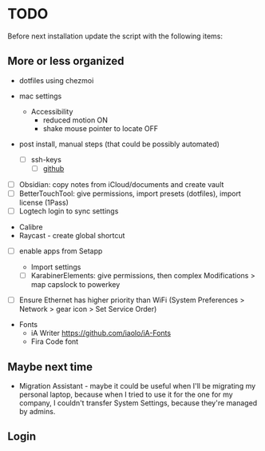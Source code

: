 # TODO

Before next installation update the script with the following items:

## More or less organized

- dotfiles using chezmoi

- mac settings
  - Accessibility
    - reduced motion ON
    - shake mouse pointer to locate OFF
- post install, manual steps (that could be possibly automated)

  - [ ] ssh-keys
    - [ ] [github](https://docs.github.com/en/authentication/connecting-to-github-with-ssh/generating-a-new-ssh-key-and-adding-it-to-the-ssh-agent)

- [ ] Obsidian: copy notes from iCloud/documents and create vault
- [ ] BetterTouchTool: give permissions, import presets (dotfiles), import license (1Pass)
- [ ] Logtech login to sync settings
- Calibre
- Raycast - create global shortcut
- [ ] enable apps from Setapp

  - Import settings
  - [ ] KarabinerElements: give permissions, then complex Modifications > map capslock to powerkey

- [ ] Ensure Ethernet has higher priority than WiFi (System Preferences > Network > gear icon > Set Service Order)

- Fonts
  - iA Writer https://github.com/iaolo/iA-Fonts
  - Fira Code font

## Maybe next time

- Migration Assistant - maybe it could be useful when I'll be migrating my personal laptop, because when I tried to use
  it for the one for my company, I couldn't transfer System Settings, because they're managed by admins.

## Login
